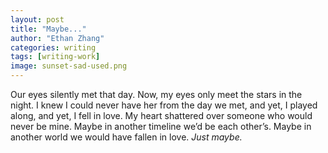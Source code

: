 ```yaml
---
layout: post
title: "Maybe..."
author: "Ethan Zhang"
categories: writing
tags: [writing-work]
image: sunset-sad-used.png
---
```


<html>
  <head>
  <p>Our eyes silently met that day. Now, my eyes only meet the stars in the night. I knew I could never have her from the day we met, and yet, I played along, and yet, I fell in love. My heart shattered over someone who would never be mine. Maybe in another timeline we’d be each other’s. Maybe in another world we would have fallen in love. <i>Just maybe. </i></p>

